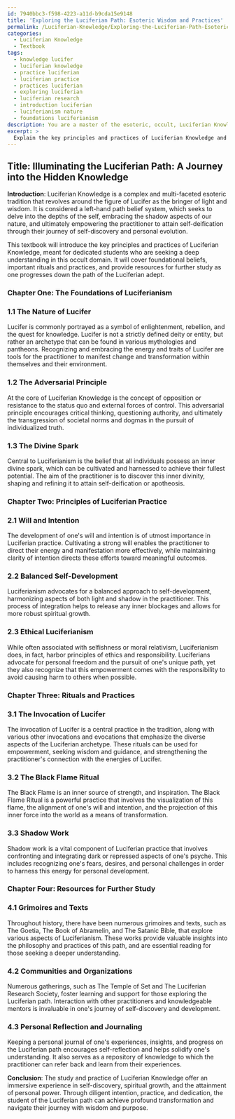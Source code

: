 ```yaml
---
id: 7940bbc3-f598-4223-a11d-b9cda15e9148
title: 'Exploring the Luciferian Path: Esoteric Wisdom and Practices'
permalink: /Luciferian-Knowledge/Exploring-the-Luciferian-Path-Esoteric-Wisdom-and-Practices/
categories:
  - Luciferian Knowledge
  - Textbook
tags:
  - knowledge lucifer
  - luciferian knowledge
  - practice luciferian
  - luciferian practice
  - practices luciferian
  - exploring luciferian
  - luciferian research
  - introduction luciferian
  - luciferianism nature
  - foundations luciferianism
description: You are a master of the esoteric, occult, Luciferian Knowledge and education, you have written many textbooks on the subject in ways that provide students with rich and deep understanding of the subject. You are being asked to write textbook-like sections on a topic and you do it with full context, explainability, and reliability in accuracy to the true facts of the topic at hand, in a textbook style that a student would easily be able to learn from, in a rich, engaging, and contextual way. Always include relevant context (such as formulas and history), related concepts, and in a way that someone can gain deep insights from.
excerpt: > 
  Explain the key principles and practices of Luciferian Knowledge and provide guidance on how a dedicated student might begin their studies to gain rich understanding in this occult domain. Include foundational beliefs, important rituals or practices, and resources for further study within the context of a grimoire, lesson, spellbook, or treatise.
---
```


## Title: Illuminating the Luciferian Path: A Journey into the Hidden Knowledge

**Introduction**:
Luciferian Knowledge is a complex and multi-faceted esoteric tradition that revolves around the figure of Lucifer as the bringer of light and wisdom. It is considered a left-hand path belief system, which seeks to delve into the depths of the self, embracing the shadow aspects of our nature, and ultimately empowering the practitioner to attain self-deification through their journey of self-discovery and personal evolution.

This textbook will introduce the key principles and practices of Luciferian Knowledge, meant for dedicated students who are seeking a deep understanding in this occult domain. It will cover foundational beliefs, important rituals and practices, and provide resources for further study as one progresses down the path of the Luciferian adept.

### Chapter One: The Foundations of Luciferianism
### 1.1 The Nature of Lucifer
Lucifer is commonly portrayed as a symbol of enlightenment, rebellion, and the quest for knowledge. Lucifer is not a strictly defined deity or entity, but rather an archetype that can be found in various mythologies and pantheons. Recognizing and embracing the energy and traits of Lucifer are tools for the practitioner to manifest change and transformation within themselves and their environment.

### 1.2 The Adversarial Principle
At the core of Luciferian Knowledge is the concept of opposition or resistance to the status quo and external forces of control. This adversarial principle encourages critical thinking, questioning authority, and ultimately the transgression of societal norms and dogmas in the pursuit of individualized truth.

### 1.3 The Divine Spark
Central to Luciferianism is the belief that all individuals possess an inner divine spark, which can be cultivated and harnessed to achieve their fullest potential. The aim of the practitioner is to discover this inner divinity, shaping and refining it to attain self-deification or apotheosis.

### Chapter Two: Principles of Luciferian Practice
### 2.1 Will and Intention
The development of one's will and intention is of utmost importance in Luciferian practice. Cultivating a strong will enables the practitioner to direct their energy and manifestation more effectively, while maintaining clarity of intention directs these efforts toward meaningful outcomes.

### 2.2 Balanced Self-Development
Luciferianism advocates for a balanced approach to self-development, harmonizing aspects of both light and shadow in the practitioner. This process of integration helps to release any inner blockages and allows for more robust spiritual growth.

### 2.3 Ethical Luciferianism
While often associated with selfishness or moral relativism, Luciferianism does, in fact, harbor principles of ethics and responsibility. Luciferians advocate for personal freedom and the pursuit of one's unique path, yet they also recognize that this empowerment comes with the responsibility to avoid causing harm to others when possible.

### Chapter Three: Rituals and Practices
### 3.1 The Invocation of Lucifer
The invocation of Lucifer is a central practice in the tradition, along with various other invocations and evocations that emphasize the diverse aspects of the Luciferian archetype. These rituals can be used for empowerment, seeking wisdom and guidance, and strengthening the practitioner's connection with the energies of Lucifer.

### 3.2 The Black Flame Ritual
The Black Flame is an inner source of strength, and inspiration. The Black Flame Ritual is a powerful practice that involves the visualization of this flame, the alignment of one's will and intention, and the projection of this inner force into the world as a means of transformation.

### 3.3 Shadow Work
Shadow work is a vital component of Luciferian practice that involves confronting and integrating dark or repressed aspects of one's psyche. This includes recognizing one's fears, desires, and personal challenges in order to harness this energy for personal development.

### Chapter Four: Resources for Further Study
### 4.1 Grimoires and Texts
Throughout history, there have been numerous grimoires and texts, such as The Goetia, The Book of Abramelin, and The Satanic Bible, that explore various aspects of Luciferianism. These works provide valuable insights into the philosophy and practices of this path, and are essential reading for those seeking a deeper understanding.

### 4.2 Communities and Organizations
Numerous gatherings, such as The Temple of Set and The Luciferian Research Society, foster learning and support for those exploring the Luciferian path. Interaction with other practitioners and knowledgeable mentors is invaluable in one's journey of self-discovery and development.

### 4.3 Personal Reflection and Journaling
Keeping a personal journal of one's experiences, insights, and progress on the Luciferian path encourages self-reflection and helps solidify one's understanding. It also serves as a repository of knowledge to which the practitioner can refer back and learn from their experiences.

**Conclusion**:
The study and practice of Luciferian Knowledge offer an immersive experience in self-discovery, spiritual growth, and the attainment of personal power. Through diligent intention, practice, and dedication, the student of the Luciferian path can achieve profound transformation and navigate their journey with wisdom and purpose.
